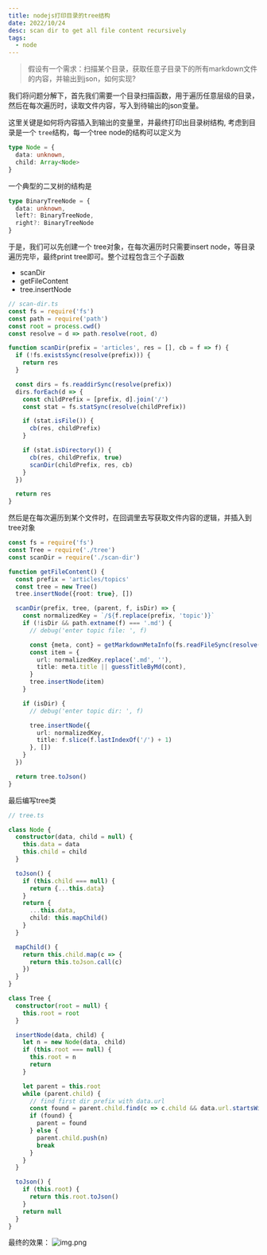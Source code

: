 ```yaml
---
title: nodejs打印目录的tree结构
date: 2022/10/24
desc: scan dir to get all file content recursively
tags:
  - node
---
```


> 假设有一个需求：扫描某个目录，获取任意子目录下的所有markdown文件的内容，并输出到json，如何实现?

我们将问题分解下，首先我们需要一个目录扫描函数，用于遍历任意层级的目录，然后在每次遍历时，读取文件内容，写入到待输出的json变量。

这里关键是如何将内容插入到输出的变量里，并最终打印出目录树结构, 考虑到目录是一个 `tree`结构，每一个tree node的结构可以定义为

```ts
type Node = {
  data: unknown,
  child: Array<Node>
}
```

一个典型的二叉树的结构是

```ts
type BinaryTreeNode = {
  data: unknown,
  left?: BinaryTreeNode,
  right?: BinaryTreeNode
}
```

于是，我们可以先创建一个 tree对象，在每次遍历时只需要insert node，等目录遍历完毕，最终print tree即可。整个过程包含三个子函数

- scanDir
- getFileContent
- tree.insertNode

```ts
// scan-dir.ts
const fs = require('fs')
const path = require('path')
const root = process.cwd()
const resolve = d => path.resolve(root, d)

function scanDir(prefix = 'articles', res = [], cb = f => f) {
  if (!fs.existsSync(resolve(prefix))) {
    return res
  }

  const dirs = fs.readdirSync(resolve(prefix))
  dirs.forEach(d => {
    const childPrefix = [prefix, d].join('/')
    const stat = fs.statSync(resolve(childPrefix))

    if (stat.isFile()) {
      cb(res, childPrefix)
    }

    if (stat.isDirectory()) {
      cb(res, childPrefix, true)
      scanDir(childPrefix, res, cb)
    }
  })

  return res
}
```

然后是在每次遍历到某个文件时，在回调里去写获取文件内容的逻辑，并插入到tree对象

```ts
const fs = require('fs')
const Tree = require('./tree')
const scanDir = require('./scan-dir')

function getFileContent() {
  const prefix = 'articles/topics'
  const tree = new Tree()
  tree.insertNode({root: true}, [])

  scanDir(prefix, tree, (parent, f, isDir) => {
    const normalizedKey = `/${f.replace(prefix, 'topic')}`
    if (!isDir && path.extname(f) === '.md') {
      // debug('enter topic file: ', f)

      const {meta, cont} = getMarkdownMetaInfo(fs.readFileSync(resolve(f), 'utf-8'))
      const item = {
        url: normalizedKey.replace('.md', ''),
        title: meta.title || guessTitleByMd(cont),
      }
      tree.insertNode(item)
    }

    if (isDir) {
      // debug('enter topic dir: ', f)

      tree.insertNode({
        url: normalizedKey,
        title: f.slice(f.lastIndexOf('/') + 1)
      }, [])
    }
  })

  return tree.toJson()
}
```

最后编写tree类

```ts
// tree.ts

class Node {
  constructor(data, child = null) {
    this.data = data
    this.child = child
  }

  toJson() {
    if (this.child === null) {
      return {...this.data}
    }
    return {
      ...this.data,
      child: this.mapChild()
    }
  }

  mapChild() {
    return this.child.map(c => {
      return this.toJson.call(c)
    })
  }
}

class Tree {
  constructor(root = null) {
    this.root = root
  }

  insertNode(data, child) {
    let n = new Node(data, child)
    if (this.root === null) {
      this.root = n
      return
    }

    let parent = this.root
    while (parent.child) {
      // find first dir prefix with data.url
      const found = parent.child.find(c => c.child && data.url.startsWith(c.data.url))
      if (found) {
        parent = found
      } else {
        parent.child.push(n)
        break
      }
    }
  }

  toJson() {
    if (this.root) {
      return this.root.toJson()
    }
    return null
  }
}
```

最终的效果：
![img.png](/assets/images/scan-dir-tree.png)